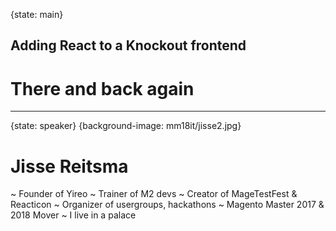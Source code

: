 {state: main}
## Adding React to a Knockout frontend
# There and back again

---
{state: speaker}
{background-image: mm18it/jisse2.jpg}
# Jisse Reitsma
~ Founder of Yireo
~ Trainer of M2 devs
~ Creator of MageTestFest & Reacticon
~ Organizer of usergroups, hackathons
~ Magento Master 2017 & 2018 Mover
~ I live in a palace
